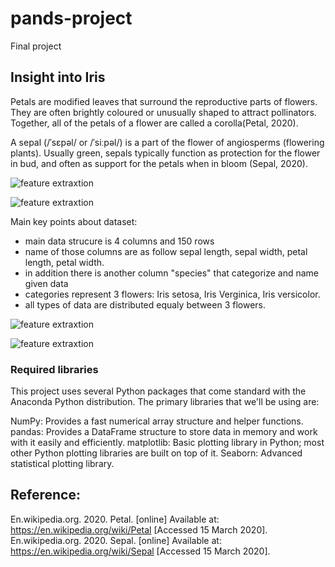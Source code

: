 # pands-project
Final project

## Insight into Iris 
Petals are modified leaves that surround the reproductive parts of flowers. They are often brightly coloured or unusually shaped to attract pollinators. Together, all of the petals of a flower are called a corolla(Petal, 2020).

A sepal (/ˈsɛpəl/ or /ˈsiːpəl/) is a part of the flower of angiosperms (flowering plants). Usually green, sepals typically function as protection for the flower in bud, and often as support for the petals when in bloom (Sepal, 2020).

![feature extraxtion](https://scontent-lhr8-1.xx.fbcdn.net/v/t1.0-9/91546695_10217815430031438_6635654391338631168_n.jpg?_nc_cat=109&_nc_sid=e007fa&_nc_oc=AQlGEa9PB17-jqYLO8hLQebdGO7efA26cl7sKxnYgns_IZFlVAI-35GzICcFA9ZM_qs&_nc_ht=scontent-lhr8-1.xx&oh=d3e6753ac73d8e3801d73fa3c890b8ac&oe=5EAA39E1)

![feature extraxtion](https://scontent-lht6-1.xx.fbcdn.net/v/t1.0-9/90604043_10217753213596066_4742260450224242688_n.jpg?_nc_cat=108&_nc_sid=e007fa&_nc_oc=AQl04voN31mICTnqOfwfAhYkC4XL1-qDnO_dJgbpkh8yz0Cz11hX8nhXVgSazaGWbVQ&_nc_ht=scontent-lht6-1.xx&oh=43266b8962d0ce95163244bb2f7db6bb&oe=5EA9ACF2)

Main key points about dataset:
* main data strucure is 4 columns and 150 rows
* name of those columns are as follow sepal length, sepal width, petal length, petal width.
* in addition there is another column "species" that categorize and name given data
* categories represent 3 flowers: Iris setosa, Iris Verginica, Iris versicolor.
* all types of data are distributed equaly between 3 flowers.

![feature extraxtion](https://scontent-lht6-1.xx.fbcdn.net/v/t1.0-9/91468972_10217815209665929_8933676484149641216_n.jpg?_nc_cat=105&_nc_sid=e007fa&_nc_oc=AQmr6mVjQHv7SBT2QOlEzavgI1v9Nh22RwV-Cy7DrSS6WTiF-EI2wsPGGBnVN_kR2iw&_nc_ht=scontent-lht6-1.xx&oh=78a6a86028353a770a33e5f755e7276b&oe=5EA87ED9)

![feature extraxtion](https://scontent-lhr8-1.xx.fbcdn.net/v/t1.0-9/91276582_10217815209705930_9016744201081061376_n.jpg?_nc_cat=101&_nc_sid=e007fa&_nc_oc=AQnG_0VONpHMqam7IAkkUj3F71W8EVH1-ITXJ0I42gUXnBTxiR9C9GwNBXeZmc_YIgc&_nc_ht=scontent-lhr8-1.xx&oh=48b5597e7b948b7f31783d51732c199c&oe=5EA9011B)















### Required libraries


This project uses several Python packages that come standard with the Anaconda Python distribution. The primary libraries that we'll be using are:

NumPy: Provides a fast numerical array structure and helper functions.
pandas: Provides a DataFrame structure to store data in memory and work with it easily and efficiently.
matplotlib: Basic plotting library in Python; most other Python plotting libraries are built on top of it.
Seaborn: Advanced statistical plotting library.






## Reference:

En.wikipedia.org. 2020. Petal. [online] Available at: <https://en.wikipedia.org/wiki/Petal> [Accessed 15 March 2020].
En.wikipedia.org. 2020. Sepal. [online] Available at: <https://en.wikipedia.org/wiki/Sepal> [Accessed 15 March 2020].
